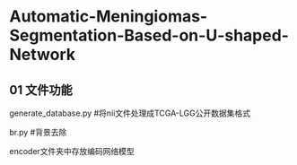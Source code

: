 # Automatic-Meningiomas-Segmentation-Based-on-U-shaped-Network

## 01 文件功能

generate_database.py   #将nii文件处理成TCGA-LGG公开数据集格式

br.py  #背景去除

encoder文件夹中存放编码网络模型

